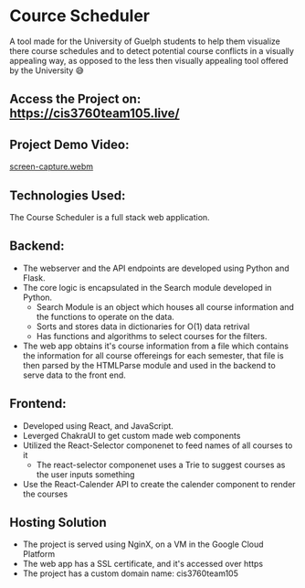 # Cource Scheduler
A tool made for the University of Guelph students to help them visualize there course schedules and to detect potential course conflicts in a visually appealing way, as opposed to the less then visually appealing tool offered by the University 😅

## Access the Project on: https://cis3760team105.live/
## Project Demo Video:

[screen-capture.webm](https://user-images.githubusercontent.com/47333610/204354222-9b619d4e-0960-40e0-978a-0e1c07005305.webm)

## Technologies Used:
The Course Scheduler is a full stack web application. 
## Backend:
- The webserver and the API endpoints are developed using Python and Flask.
- The core logic is encapsulated in the Search module developed in Python.
  - Search Module is an object which houses all course information and the functions to operate on the data.
  - Sorts and stores data in dictionaries for O(1) data retrival
  - Has functions and algorithms to select courses for the filters.
- The web app obtains it's course information from a file which contains the information for all course offereings for each semester, that file is then parsed by the HTMLParse module and used in the backend to serve data to the front end.

## Frontend:
- Developed using React, and JavaScript. 
- Leverged ChakraUI to get custom made web components
- Utilized the React-Selector componenet to feed names of all courses to it
  - The react-selector componenet uses a Trie to suggest courses as the user inputs something
- Use the React-Calender API to create the calender component to render the courses

## Hosting Solution
- The project is served using NginX, on a VM in the Google Cloud Platform
- The web app has a SSL certificate, and it's accessed over https
- The project has a custom domain name: cis3760team105
